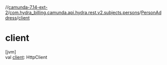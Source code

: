 //[camunda-7.14-ext-2](../../../index.md)/[com.hydra_billing.camunda.api.hydra.rest.v2.subjects.persons](../index.md)/[PersonAddress](index.md)/[client](client.md)

# client

[jvm]\
val [client](client.md): HttpClient
